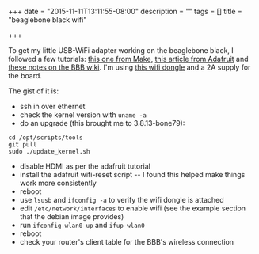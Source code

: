 +++
date = "2015-11-11T13:11:55-08:00"
description = ""
tags = []
title = "beaglebone black wifi"

+++

To get my little USB-WiFi adapter working on the beaglebone black,
I followed a few tutorials:
[this one from Make](http://makezine.com/projects/easily-configure-wi-fi-for-the-beaglebone-black/),
[this article from Adafruit](https://learn.adafruit.com/setting-up-wifi-with-beaglebone-black?view=all)
and [these notes on the BBB wiki](http://elinux.org/Beagleboard:BeagleBoneBlack_Debian#Kernel_Upgrade).
I'm using [this wifi dongle](http://www.adafruit.com/products/814)
and a 2A supply for the board.

The gist of it is:

* ssh in over ethernet
* check the kernel version with `uname -a`
* do an upgrade (this brought me to 3.8.13-bone79):

```
cd /opt/scripts/tools
git pull
sudo ./update_kernel.sh
```

* disable HDMI as per the adafruit tutorial
* install the adafruit wifi-reset script -- I found this helped make things work more consistently
* reboot
* use `lsusb` and `ifconfig -a` to verify the wifi dongle is attached
* edit `/etc/network/interfaces` to enable wifi (see the example section that the debian image provides)
* run `ifconfig wlan0 up` and `ifup wlan0`
* reboot
* check your router's client table for the BBB's wireless connection
